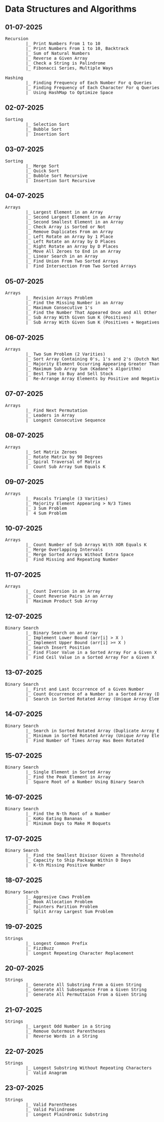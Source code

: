# Data Structures and Algorithms

## 01-07-2025
<pre>
Recursion
        |_ Print Numbers From 1 to 10
        |_ Print Numbers From 1 to 10, Backtrack
        |_ Sum of Natural Numbers
        |_ Reverse a Given Array
        |_ Check a String is Palindrome
        |_ Fibonacci Series, Multiple Ways

Hashing
        |_ Finding Frequency of Each Number For q Queries
        |_ Finding Frequency of Each Character For q Queries
        |_ Using HashMap to Optimize Space
</pre>

## 02-07-2025
<pre>
Sorting 
        |_ Selection Sort
        |_ Bubble Sort
        |_ Insertion Sort
</pre>

## 03-07-2025
<pre>
Sorting 
        |_ Merge Sort
        |_ Quick Sort
        |_ Bubble Sort Recursive
        |_ Insertion Sort Recursive
</pre>

## 04-07-2025
<pre>
Arrays 
        |_ Largest Element in an Array
        |_ Second Largest Element in an Array
        |_ Second Smallest Element in an Array
        |_ Check Array is Sorted or Not
        |_ Remove Duplicates From an Array
        |_ Left Rotate an Array by 1 Place
        |_ Left Rotate an Array by D Places
        |_ Right Rotate an Array by D Places
        |_ Move All Zeroes to End in an Array
        |_ Linear Search in an Array
        |_ Find Union From Two Sorted Arrays
        |_ Find Intersection From Two Sorted Arrays
</pre>

## 05-07-2025
<pre>
Arrays
        |_ Revision Arrays Problem
        |_ Find the Missing Number in an Array
        |_ Maximum Consecutive 1's
        |_ Find the Number That Appeared Once and All Other Twice
        |_ Sub Array With Given Sum K (Positives)
        |_ Sub Array With Given Sum K (Positives + Negatives)
</pre>

## 06-07-2025
<pre>
Arrays  
        |_ Two Sum Problem (2 Varities)
        |_ Sort Array Containing 0's, 1's and 2's (Dutch National Flag Algorithm)
        |_ Majority Element Occurring Appearing Greater Than N/2 Times (Moore's Voting Algorithm)
        |_ Maximum Sub Array Sum (Kadane's Algorithm)
        |_ Best Time to Buy and Sell Stock
        |_ Re-Arrange Array Elements by Positive and Negative Sign (2 Varities)
</pre>

## 07-07-2025
<pre>
Arrays
        |_ Find Next Permutation
        |_ Leaders in Array
        |_ Longest Consecutive Sequence
</pre>

## 08-07-2025
<pre>
Arrays
        |_ Set Matrix Zeroes
        |_ Rotate Matrix by 90 Degrees
        |_ Spiral Traversal of Matrix
        |_ Count Sub Array Sum Equals K
</pre>

## 09-07-2025
<pre>
Arrays
        |_ Pascals Triangle (3 Varities)
        |_ Majority Element Appearing > N/3 Times
        |_ 3 Sum Problem
        |_ 4 Sum Problem
</pre>

## 10-07-2025
<pre>
Arrays
        |_ Count Number of Sub Arrays With XOR Equals K
        |_ Merge Overlapping Intervals
        |_ Merge Sorted Arrays Without Extra Space
        |_ Find Missing and Repeating Number
</pre>

## 11-07-2025
<pre>
Arrays
        |_ Count Iversion in an Array
        |_ Count Reverse Pairs in an Array
        |_ Maximum Product Sub Array
</pre>

## 12-07-2025
<pre>
Binary Search
        |_ Binary Search on an Array
        |_ Implement Lower Bound (arr[i] > X )
        |_ Implement Upper Bound (arr[i] >= X )
        |_ Search Insert Position
        |_ Find Floor Value in a Sorted Array For a Given X
        |_ Find Ceil Value in a Sorted Array For a Given X
</pre>

## 13-07-2025
<pre>
Binary Search
        |_ First and Last Occurrence of a Given Number
        |_ Count Occurrence of a Number in a Sorted Array (Duplicate Array Elements)
        |_ Search in Sorted Rotated Array (Unique Array Elements)
</pre>

## 14-07-2025
<pre>
Binary Search
        |_ Search in Sorted Rotated Array (Duplicate Array Elements)
        |_ Minimum in Sorted Rotated Array (Unique Array Elements)
        |_ Find Number of Times Array Has Been Rotated
</pre>

## 15-07-2025
<pre>
Binary Search
        |_ Single Element in Sorted Array
        |_ Find the Peak Element in Array
        |_ Square Root of a Number Using Binary Search
</pre>

## 16-07-2025
<pre>
Binary Search
        |_ Find the N-th Root of a Number
        |_ KoKo Eating Bananas
        |_ Minimum Days to Make M Boquets
</pre>

## 17-07-2025
<pre>
Binary Search
        |_ Find the Smallest Divisor Given a Threshold
        |_ Capacity to Ship Package Within D Days
        |_ K-th Missing Positive Number
</pre>

## 18-07-2025
<pre>
Binary Search
        |_ Aggresive Cows Problem
        |_ Book Allocation Problem
        |_ Painters Parition Problem
        |_ Split Array Largest Sum Problem
</pre>

## 19-07-2025
<pre>
Strings
        |_ Longest Common Prefix
        |_ FizzBuzz
        |_ Longest Repeating Character Replacement
</pre>

## 20-07-2025
<pre>
Strings
        |_ Generate All Substring From a Given String
        |_ Generate All Subsequence From a Given String
        |_ Generate All Permuttaion From a Given String
</pre>

## 21-07-2025
<pre>
Strings
        |_ Largest Odd Number in a String
        |_ Remove Outermost Parentheses
        |_ Reverse Words in a String
</pre>

## 22-07-2025
<pre>
Strings
        |_ Longest Substring Without Repeating Characters
        |_ Valid Anagram
</pre>

## 23-07-2025
<pre>
Strings
        |_ Valid Parentheses
        |_ Valid Palindrome
        |_ Longest Plaindromic Substring
</pre>
